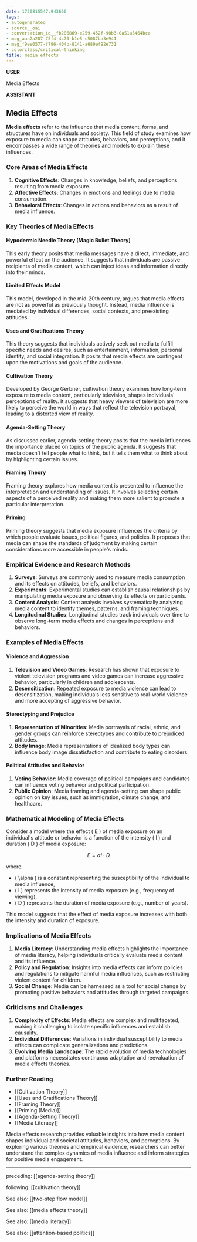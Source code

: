 ```yaml
---
date: 1720815547.943666
tags:
- autogenerated
- source__oai
- conversation_id__fb286869-e259-452f-90b3-0a51a5464bca
- msg_aaa2a287-75f4-4c73-b1e5-c5087ba3e941
- msg_f9ee0577-f796-404b-8141-a689ef92e731
- colorclass/critical-thinking
title: media effects
---
```


**USER**

Media Effects


**ASSISTANT**

## Media Effects

**Media effects** refer to the influence that media content, forms, and structures have on individuals and society. This field of study examines how exposure to media can shape attitudes, behaviors, and perceptions, and it encompasses a wide range of theories and models to explain these influences.

### Core Areas of Media Effects

1. **Cognitive Effects**: Changes in knowledge, beliefs, and perceptions resulting from media exposure.
2. **Affective Effects**: Changes in emotions and feelings due to media consumption.
3. **Behavioral Effects**: Changes in actions and behaviors as a result of media influence.

### Key Theories of Media Effects

#### Hypodermic Needle Theory (Magic Bullet Theory)

This early theory posits that media messages have a direct, immediate, and powerful effect on the audience. It suggests that individuals are passive recipients of media content, which can inject ideas and information directly into their minds.

#### Limited Effects Model

This model, developed in the mid-20th century, argues that media effects are not as powerful as previously thought. Instead, media influence is mediated by individual differences, social contexts, and preexisting attitudes.

#### Uses and Gratifications Theory

This theory suggests that individuals actively seek out media to fulfill specific needs and desires, such as entertainment, information, personal identity, and social integration. It posits that media effects are contingent upon the motivations and goals of the audience.

#### Cultivation Theory

Developed by George Gerbner, cultivation theory examines how long-term exposure to media content, particularly television, shapes individuals' perceptions of reality. It suggests that heavy viewers of television are more likely to perceive the world in ways that reflect the television portrayal, leading to a distorted view of reality.

#### Agenda-Setting Theory

As discussed earlier, agenda-setting theory posits that the media influences the importance placed on topics of the public agenda. It suggests that media doesn't tell people what to think, but it tells them what to think about by highlighting certain issues.

#### Framing Theory

Framing theory explores how media content is presented to influence the interpretation and understanding of issues. It involves selecting certain aspects of a perceived reality and making them more salient to promote a particular interpretation.

#### Priming

Priming theory suggests that media exposure influences the criteria by which people evaluate issues, political figures, and policies. It proposes that media can shape the standards of judgment by making certain considerations more accessible in people's minds.

### Empirical Evidence and Research Methods

1. **Surveys**: Surveys are commonly used to measure media consumption and its effects on attitudes, beliefs, and behaviors.
2. **Experiments**: Experimental studies can establish causal relationships by manipulating media exposure and observing its effects on participants.
3. **Content Analysis**: Content analysis involves systematically analyzing media content to identify themes, patterns, and framing techniques.
4. **Longitudinal Studies**: Longitudinal studies track individuals over time to observe long-term media effects and changes in perceptions and behaviors.

### Examples of Media Effects

#### Violence and Aggression

1. **Television and Video Games**: Research has shown that exposure to violent television programs and video games can increase aggressive behavior, particularly in children and adolescents.
2. **Desensitization**: Repeated exposure to media violence can lead to desensitization, making individuals less sensitive to real-world violence and more accepting of aggressive behavior.

#### Stereotyping and Prejudice

1. **Representation of Minorities**: Media portrayals of racial, ethnic, and gender groups can reinforce stereotypes and contribute to prejudiced attitudes.
2. **Body Image**: Media representations of idealized body types can influence body image dissatisfaction and contribute to eating disorders.

#### Political Attitudes and Behavior

1. **Voting Behavior**: Media coverage of political campaigns and candidates can influence voting behavior and political participation.
2. **Public Opinion**: Media framing and agenda-setting can shape public opinion on key issues, such as immigration, climate change, and healthcare.

### Mathematical Modeling of Media Effects

Consider a model where the effect \( E \) of media exposure on an individual's attitude or behavior is a function of the intensity \( I \) and duration \( D \) of media exposure:

$$
E = \alpha I \cdot D
$$

where:
- \( \alpha \) is a constant representing the susceptibility of the individual to media influence,
- \( I \) represents the intensity of media exposure (e.g., frequency of viewing),
- \( D \) represents the duration of media exposure (e.g., number of years).

This model suggests that the effect of media exposure increases with both the intensity and duration of exposure.

### Implications of Media Effects

1. **Media Literacy**: Understanding media effects highlights the importance of media literacy, helping individuals critically evaluate media content and its influence.
2. **Policy and Regulation**: Insights into media effects can inform policies and regulations to mitigate harmful media influences, such as restricting violent content for children.
3. **Social Change**: Media can be harnessed as a tool for social change by promoting positive behaviors and attitudes through targeted campaigns.

### Criticisms and Challenges

1. **Complexity of Effects**: Media effects are complex and multifaceted, making it challenging to isolate specific influences and establish causality.
2. **Individual Differences**: Variations in individual susceptibility to media effects can complicate generalizations and predictions.
3. **Evolving Media Landscape**: The rapid evolution of media technologies and platforms necessitates continuous adaptation and reevaluation of media effects theories.

### Further Reading

- [[Cultivation Theory]]
- [[Uses and Gratifications Theory]]
- [[Framing Theory]]
- [[Priming (Media)]]
- [[Agenda-Setting Theory]]
- [[Media Literacy]]

Media effects research provides valuable insights into how media content shapes individual and societal attitudes, behaviors, and perceptions. By exploring various theories and empirical evidence, researchers can better understand the complex dynamics of media influence and inform strategies for positive media engagement.


---

preceding: [[agenda-setting theory]]  


following: [[cultivation theory]]

See also: [[two-step flow model]]


See also: [[media effects theory]]


See also: [[media literacy]]


See also: [[attention-based politics]]